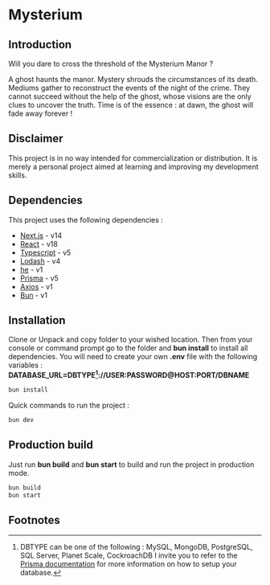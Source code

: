 # Mysterium

## Introduction

Will you dare to cross the threshold of the Mysterium Manor ?

A ghost haunts the manor. Mystery shrouds the circumstances of its death. Mediums gather
to reconstruct the events of the night of the crime. They cannot succeed without the help of the ghost, whose 
visions are the only clues to uncover the truth. Time is of the essence : at dawn, the ghost will fade away forever !


## Disclaimer 

This project is in no way intended for commercialization or distribution. It is merely a personal project aimed at 
learning and improving my development skills.

## Dependencies

This project uses the following dependencies :

- [Next.js](https://nextjs.org/) - v14
- [React](https://reactjs.org/) - v18
- [Typescript](https://www.typescriptlang.org/) - v5
- [Lodash](https://lodash.com/) - v4
- [he](https://github.com/mathiasbynens/he) - v1
- [Prisma](https://www.prisma.io/) - v5
- [Axios](https://axios-http.com/) - v1
- [Bun](https://bun.sh) - v1

## Installation

Clone or Unpack and copy folder to your wished location. Then from your console or command prompt go to the folder 
and **bun install** to install all dependencies.
You will need to create your own **.env** file with the following variables :
**DATABASE_URL=DBTYPE[^1]://USER:PASSWORD@HOST:PORT/DBNAME**


```bash
bun install
```

Quick commands to run the project :

```bash
bun dev
```

## Production build
Just run **bun build** and **bun start** to build and run the project in production mode.

```bash
bun build
bun start
```

## Footnotes

[^1]: DBTYPE can be one of the following : MySQL, MongoDB, PostgreSQL, SQL Server, Planet Scale, CockroachDB
I invite you to refer to the [Prisma documentation](https://www.prisma.io/docs/getting-started/setup-prisma/add-to-existing-project/relational-databases-typescript-postgresql)
for more information on how to setup your database.
